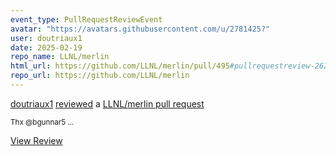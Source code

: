 ```yaml
---
event_type: PullRequestReviewEvent
avatar: "https://avatars.githubusercontent.com/u/2781425?"
user: doutriaux1
date: 2025-02-19
repo_name: LLNL/merlin
html_url: https://github.com/LLNL/merlin/pull/495#pullrequestreview-2628142500
repo_url: https://github.com/LLNL/merlin
---
```


<a href='https://github.com/doutriaux1' target='_blank'>doutriaux1</a> <a href='https://github.com/LLNL/merlin/pull/495#pullrequestreview-2628142500' target='_blank'>reviewed</a> a <a href='https://github.com/LLNL/merlin/pull/495' target='_blank'>LLNL/merlin pull request</a>

<small>Thx @bgunnar5 ...</small>

<a href='https://github.com/LLNL/merlin/pull/495#pullrequestreview-2628142500' target='_blank'>View Review</a>